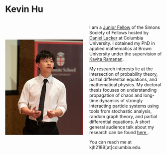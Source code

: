 # Kevin Hu
<div style="display: flex; align-items: center;">
  
  <img src="web_image.jpeg" alt="My Image" width="250">
  
  <div style="margin-left: 20px;">
<p> I am a <a href = "https://www.simonsfoundation.org/simons-society-of-fellows/people/?type=junior">Junior Fellow</a> of the Simons Society of Fellows hosted by <a href = "https://www.columbia.edu/~dl3133/">Daniel Lacker</a> at Columbia University. I obtained my PhD in applied mathematics at Brown University under the supervision of <a href = "https://www.brown.edu/academics/applied-mathematics/faculty/kavita-ramanan/home">Kavita Ramanan</a>.
</p>

<p>
My research interests lie at the intersection of probability theory, partial differential equations, and mathematical physics. My doctoral thesis focuses on understanding propagation of chaos and long-time dynamics of strongly interacting particle systems using tools from stochastic analysis, random graph theory, and partial differential equations. A short general audience talk about my research can be found <a href = "https://www.youtube.com/watch?v=i2yfnAhQmWA&t=134s"> here </a>.
</p>

<p>
You can reach me at kjh2189[at]columbia.edu.
</p>

  </div>
</div>
